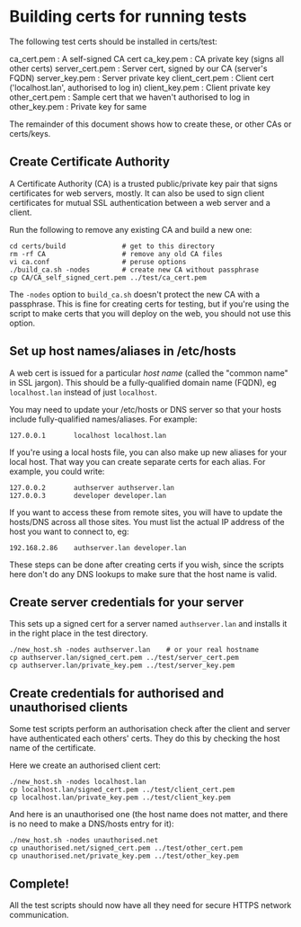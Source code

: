 # Building certs for running tests

The following test certs should be installed in certs/test:

ca_cert.pem
: A self-signed CA cert
ca_key.pem
: CA private key (signs all other certs)
server_cert.pem
: Server cert, signed by our CA (server's FQDN)
server_key.pem
: Server private key
client_cert.pem
: Client cert ('localhost.lan', authorised to log in)
client_key.pem
: Client private key
other_cert.pem
: Sample cert that we haven't authorised to log in
other_key.pem
: Private key for same

The remainder of this document shows how to create these, or other CAs
or certs/keys.

## Create Certificate Authority

A Certificate Authority (CA) is a trusted public/private key pair that
signs certificates for web servers, mostly. It can also be used to
sign client certificates for mutual SSL authentication between a web
server and a client.

Run the following to remove any existing CA and build a new one:

    cd certs/build              # get to this directory
    rm -rf CA                   # remove any old CA files
    vi ca.conf                  # peruse options
    ./build_ca.sh -nodes        # create new CA without passphrase
    cp CA/CA_self_signed_cert.pem ../test/ca_cert.pem

The `-nodes` option to `build_ca.sh` doesn't protect the new CA with a
passphrase. This is fine for creating certs for testing, but if you're
using the script to make certs that you will deploy on the web, you
should not use this option.

## Set up host names/aliases in /etc/hosts

A web cert is issued for a particular *host name* (called the "common
name" in SSL jargon). This should be a fully-qualified domain name
(FQDN), eg `localhost.lan` instead of just `localhost`.

You may need to update your /etc/hosts or DNS server so that your
hosts include fully-qualified names/aliases. For example:

    127.0.0.1       localhost localhost.lan

If you're using a local hosts file, you can also make up new aliases
for your local host. That way you can create separate certs for each
alias. For example, you could write:

    127.0.0.2       authserver authserver.lan
    127.0.0.3       developer developer.lan

If you want to access these from remote sites, you will have to update
the hosts/DNS across all those sites. You must list the actual IP
address of the host you want to connect to, eg:

    192.168.2.86    authserver.lan developer.lan

These steps can be done after creating certs if you wish, since the
scripts here don't do any DNS lookups to make sure that the host name
is valid.

## Create server credentials for your server

This sets up a signed cert for a server named `authserver.lan` and
installs it in the right place in the test directory.

    ./new_host.sh -nodes authserver.lan    # or your real hostname
    cp authserver.lan/signed_cert.pem ../test/server_cert.pem
    cp authserver.lan/private_key.pem ../test/server_key.pem

## Create credentials for authorised and unauthorised clients

Some test scripts perform an authorisation check after the client and
server have authenticated each others' certs. They do this by checking
the host name of the certificate.

Here we create an authorised client cert:

    ./new_host.sh -nodes localhost.lan
    cp localhost.lan/signed_cert.pem ../test/client_cert.pem
    cp localhost.lan/private_key.pem ../test/client_key.pem
 
And here is an unauthorised one (the host name does not matter, and
there is no need to make a DNS/hosts entry for it):

    ./new_host.sh -nodes unauthorised.net
    cp unauthorised.net/signed_cert.pem ../test/other_cert.pem
    cp unauthorised.net/private_key.pem ../test/other_key.pem

## Complete!

All the test scripts should now have all they need for secure HTTPS
network communication.